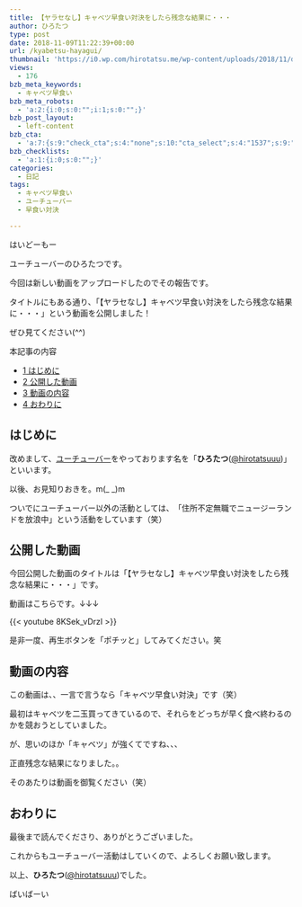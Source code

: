 ```yaml
---
title: 【ヤラセなし】キャベツ早食い対決をしたら残念な結果に・・・
author: ひろたつ
type: post
date: 2018-11-09T11:22:39+00:00
url: /kyabetsu-hayagui/
thumbnail: 'https://i0.wp.com/hirotatsu.me/wp-content/uploads/2018/11/dfdc85b4de40c72da30ed32aa7113fce.png?fit=304%2C171&ssl=1'
views:
  - 176
bzb_meta_keywords:
  - キャベツ早食い
bzb_meta_robots:
  - 'a:2:{i:0;s:0:"";i:1;s:0:"";}'
bzb_post_layout:
  - left-content
bzb_cta:
  - 'a:7:{s:9:"check_cta";s:4:"none";s:10:"cta_select";s:4:"1537";s:9:"org_title";s:0:"";s:9:"org_image";s:0:"";s:11:"org_content";s:0:"";s:15:"org_button_text";s:0:"";s:14:"org_button_url";s:0:"";}'
bzb_checklists:
  - 'a:1:{i:0;s:0:"";}'
categories:
  - 日記
tags:
  - キャベツ早食い
  - ユーチューバー
  - 早食い対決

---
```

はいどーもー
  
ユーチューバーのひろたつです。

今回は新しい動画をアップロードしたのでその報告です。
  
タイトルにもある通り、「【ヤラセなし】キャベツ早食い対決をしたら残念な結果に・・・」という動画を公開しました！
  
ぜひ見てください(^^)

<!--more-->

<div id="toc_container" class="toc_transparent no_bullets">
  <p class="toc_title">
    本記事の内容
  </p>
  
  <ul class="toc_list">
    <li>
      <a href="#i"><span class="toc_number toc_depth_1">1</span> はじめに</a>
    </li>
    <li>
      <a href="#i-2"><span class="toc_number toc_depth_1">2</span> 公開した動画</a>
    </li>
    <li>
      <a href="#i-3"><span class="toc_number toc_depth_1">3</span> 動画の内容</a>
    </li>
    <li>
      <a href="#i-4"><span class="toc_number toc_depth_1">4</span> おわりに</a>
    </li>
  </ul>
</div>

## <span id="i">はじめに</span>

改めまして、<a href="https://www.youtube.com/channel/UCURchUnO3DM8j-le65hJQJA" rel="noopener" target="_blank">ユーチューバー</a>をやっております名を「**ひろたつ**</a>(<a href="https://twitter.com/hirotatsuuu" rel="noopener" target="_blank">@hirotatsuuu</a>)」といいます。
  
以後、お見知りおきを。m(_ _)m

ついでにユーチューバー以外の活動としては、　「住所不定無職でニュージーランドを放浪中」という活動をしています（笑）

## <span id="i-2">公開した動画</span>

今回公開した動画のタイトルは「【ヤラセなし】キャベツ早食い対決をしたら残念な結果に・・・」です。

動画はこちらです。↓↓↓

{{< youtube 8KSek_vDrzI >}}

是非一度、再生ボタンを「ポチッと」してみてください。笑

## <span id="i-3">動画の内容</span>

この動画は、、一言で言うなら「キャベツ早食い対決」です（笑）

最初はキャベツを二玉買ってきているので、それらをどっちが早く食べ終わるのかを競おうとしていました。

が、思いのほか「キャベツ」が強くてですね、、、

正直残念な結果になりました。。

そのあたりは動画を御覧ください（笑）

## <span id="i-4">おわりに</span>

最後まで読んでくださり、ありがとうございました。

これからもユーチューバー活動はしていくので、よろしくお願い致します。

以上、**ひろたつ**</a>(<a href="https://twitter.com/hirotatsuuu" rel="noopener" target="_blank">@hirotatsuuu</a>)でした。
  
ばいばーい

<div style="font-size: 0px; height: 0px; line-height: 0px; margin: 0; padding: 0; clear: both;">
</div>
